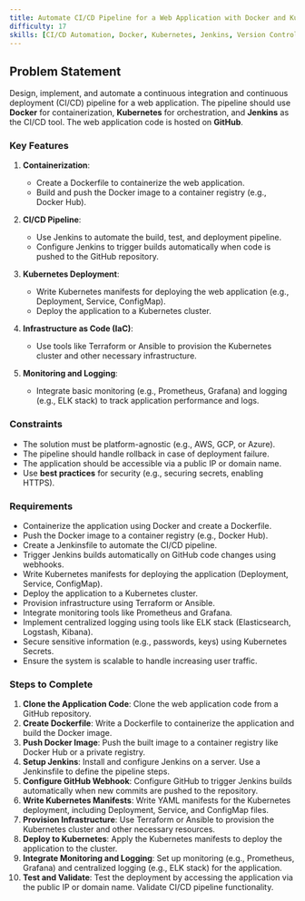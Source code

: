 ```yaml
---
title: Automate CI/CD Pipeline for a Web Application with Docker and Kubernetes
difficulty: 17
skills: [CI/CD Automation, Docker, Kubernetes, Jenkins, Version Control (Git), Infrastructure as Code (IaC), Monitoring and Logging]
---
```


## Problem Statement

Design, implement, and automate a continuous integration and continuous deployment (CI/CD) pipeline for a web application. The pipeline should use **Docker** for containerization, **Kubernetes** for orchestration, and **Jenkins** as the CI/CD tool. The web application code is hosted on **GitHub**.

### Key Features
1. **Containerization**:
   - Create a Dockerfile to containerize the web application.
   - Build and push the Docker image to a container registry (e.g., Docker Hub).

2. **CI/CD Pipeline**:
   - Use Jenkins to automate the build, test, and deployment pipeline.
   - Configure Jenkins to trigger builds automatically when code is pushed to the GitHub repository.

3. **Kubernetes Deployment**:
   - Write Kubernetes manifests for deploying the web application (e.g., Deployment, Service, ConfigMap).
   - Deploy the application to a Kubernetes cluster.

4. **Infrastructure as Code (IaC)**:
   - Use tools like Terraform or Ansible to provision the Kubernetes cluster and other necessary infrastructure.

5. **Monitoring and Logging**:
   - Integrate basic monitoring (e.g., Prometheus, Grafana) and logging (e.g., ELK stack) to track application performance and logs.

### Constraints
- The solution must be platform-agnostic (e.g., AWS, GCP, or Azure).
- The pipeline should handle rollback in case of deployment failure.
- The application should be accessible via a public IP or domain name.
- Use **best practices** for security (e.g., securing secrets, enabling HTTPS).

### Requirements
- Containerize the application using Docker and create a Dockerfile.
- Push the Docker image to a container registry (e.g., Docker Hub).
- Create a Jenkinsfile to automate the CI/CD pipeline.
- Trigger Jenkins builds automatically on GitHub code changes using webhooks.
- Write Kubernetes manifests for deploying the application (Deployment, Service, ConfigMap).
- Deploy the application to a Kubernetes cluster.
- Provision infrastructure using Terraform or Ansible.
- Integrate monitoring tools like Prometheus and Grafana.
- Implement centralized logging using tools like ELK stack (Elasticsearch, Logstash, Kibana).
- Secure sensitive information (e.g., passwords, keys) using Kubernetes Secrets.
- Ensure the system is scalable to handle increasing user traffic.

### Steps to Complete
1. **Clone the Application Code**: Clone the web application code from a GitHub repository.
2. **Create Dockerfile**: Write a Dockerfile to containerize the application and build the Docker image.
3. **Push Docker Image**: Push the built image to a container registry like Docker Hub or a private registry.
4. **Setup Jenkins**: Install and configure Jenkins on a server. Use a Jenkinsfile to define the pipeline steps.
5. **Configure GitHub Webhook**: Configure GitHub to trigger Jenkins builds automatically when new commits are pushed to the repository.
6. **Write Kubernetes Manifests**: Write YAML manifests for the Kubernetes deployment, including Deployment, Service, and ConfigMap files.
7. **Provision Infrastructure**: Use Terraform or Ansible to provision the Kubernetes cluster and other necessary resources.
8. **Deploy to Kubernetes**: Apply the Kubernetes manifests to deploy the application to the cluster.
9. **Integrate Monitoring and Logging**: Set up monitoring (e.g., Prometheus, Grafana) and centralized logging (e.g., ELK stack) for the application.
10. **Test and Validate**: Test the deployment by accessing the application via the public IP or domain name. Validate CI/CD pipeline functionality.
